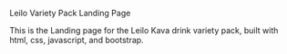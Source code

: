 Leilo Variety Pack Landing Page

This is the Landing page for the Leilo Kava drink variety pack, built with html, css, javascript, and bootstrap.